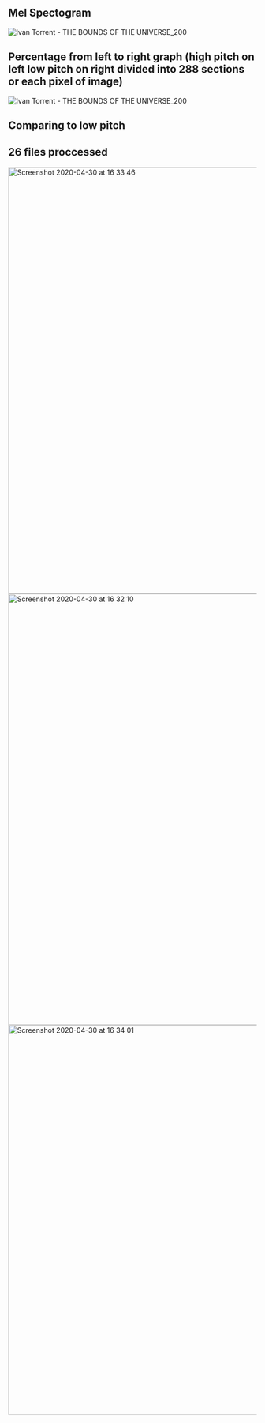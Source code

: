 

## Mel Spectogram
![Ivan Torrent - THE BOUNDS OF THE UNIVERSE_200](https://user-images.githubusercontent.com/59181775/80721741-dd754d80-8afe-11ea-81c1-1f8cd566c35e.png)



## Percentage from left to right graph (high pitch on left low pitch on right divided into 288 sections or each pixel of image)
![Ivan Torrent - THE BOUNDS OF THE UNIVERSE_200](https://user-images.githubusercontent.com/59181775/80721392-72c41200-8afe-11ea-8474-f74cd1ceda25.png)

## Comparing to low pitch


## 26 files proccessed
<img width="864" alt="Screenshot 2020-04-30 at 16 33 46" src="https://user-images.githubusercontent.com/59181775/80723141-87a1a500-8b00-11ea-8079-1d6db749bb0b.png">




<img width="873" alt="Screenshot 2020-04-30 at 16 32 10" src="https://user-images.githubusercontent.com/59181775/80722943-3e515580-8b00-11ea-8e79-aa7bbbf3c10f.png">

<img width="790" alt="Screenshot 2020-04-30 at 16 34 01" src="https://user-images.githubusercontent.com/59181775/80723304-c0da1500-8b00-11ea-87fd-20024be77abe.png">

